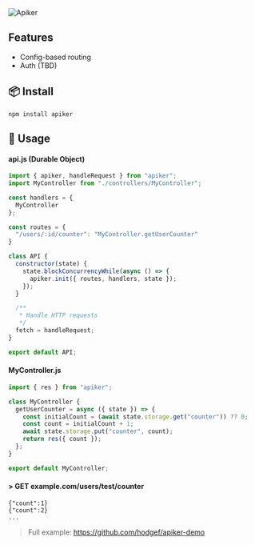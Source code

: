  <div>
 <img alt="Apiker" src="https://user-images.githubusercontent.com/25509135/140666135-42a79ae3-8e0a-4b83-a3f8-c9593a85eea7.png">
</div>

## Features

- Config-based routing
- Auth (TBD)

## 📦 Install

```
npm install apiker
```

## 🚀 Usage
#### api.js (Durable Object)

```js
import { apiker, handleRequest } from "apiker";
import MyController from "./controllers/MyController";

const handlers = {
  MyController
};

const routes = {
  "/users/:id/counter": "MyController.getUserCounter"
}

class API {
  constructor(state) {
    state.blockConcurrencyWhile(async () => {
      apiker.init({ routes, handlers, state });
    });
  }

  /**
   * Handle HTTP requests
   */
  fetch = handleRequest;
}

export default API;

```

#### MyController.js

```js
import { res } from "apiker";

class MyController {
  getUserCounter = async ({ state }) => {
    const initialCount = (await state.storage.get("counter")) ?? 0;
    const count = initialCount + 1;
    await state.storage.put("counter", count);
    return res({ count });
  };
}

export default MyController;
```

#### \> GET example.com/users/test/counter

```
{"count":1}
{"count":2}
...
```

> Full example: https://github.com/hodgef/apiker-demo
